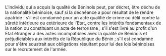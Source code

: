 L'individu qui a acquis la qualité de Béninois peut, par décret, être déchu de la nationalité béninoise, sauf si la déchéance a pour résultat de le rendre apatride :
s'il est condamné pour un acte qualifié de crime ou délit contre la sûreté intérieure ou extérieure de l'Etat, contre les intérêts fondamentaux de la nation ou constituant un acte de terrorisme ;
s'il s'est livré au profit d'un Etat étranger à des actes incompatibles avec la qualité de Béninois et préjudiciables aux intérêts de la République du Bénin ;
s'il est condamné pour s'être soustrait aux obligations résultant pour lui des lois béninoises sur le recrutement de l'armée.